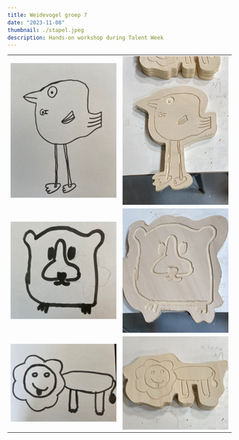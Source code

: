 ```yaml
---
title: Weidevogel groep 7
date: "2023-11-08"
thumbnail: ./stapel.jpeg
description: Hands-on workshop during Talent Week
---
```


<style>
tr, td, th {
	border: none !important;
}

td span {
	margin: auto !important;
	padding: auto !important;
}
</style>


<table>
	<tr>
		<td><img src="birb_tekening.jpeg"></td>
		<td><img src="birb_resultaat.jpeg"></td>
	</tr>
	<tr>
		<td><img src="cavia_tekening.jpeg"></td>
		<td><img src="cavia_resultaat.jpeg"></td>
	</tr>
	<tr>
		<td><img src="leeuw_tekening.jpeg"></td>
		<td><img src="leeuw_resultaat.jpeg"></td>
	</tr>
</table>
